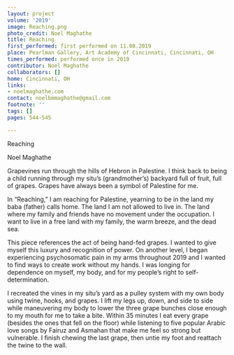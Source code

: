 ```yaml
---
layout: project
volume: '2019'
image: Reaching.png
photo_credit: Noel Maghathe
title: Reaching
first_performed: first performed on 11.08.2019
place: Pearlman Gallery, Art Academy of Cincinnati, Cincinnati, OH
times_performed: performed once in 2019
contributor: Noel Maghathe
collaborators: []
home: Cincinnati, OH
links:
- noelmaghathe.com
contact: noelbmmaghathe@gmail.com
footnote: ''
tags: []
pages: 544-545

---
```


Reaching

Noel Maghathe

Grapevines run through the hills of Hebron in Palestine. I think back to being a child running through my situ’s (grandmother’s) backyard full of fruit, full of grapes. Grapes have always been a symbol of Palestine for me.

In “Reaching,” I am reaching for Palestine, yearning to be in the land my baba (father) calls home. The land I am not allowed to live in. The land where my family and friends have no movement under the occupation. I want to live in a free land with my family, the warm breeze, and the dead sea.

This piece references the act of being hand-fed grapes. I wanted to give myself this luxury and recognition of power. On another level, I began experiencing psychosomatic pain in my arms throughout 2019 and I wanted to find ways to create work without my hands. I was longing for dependence on myself, my body, and for my people’s right to self-determination.

I recreated the vines in my situ’s yard as a pulley system with my own body using twine, hooks, and grapes. I lift my legs up, down, and side to side while maneuvering my body to lower the three grape bunches close enough to my mouth for me to take a bite. Within 35 minutes I eat every grape (besides the ones that fell on the floor) while listening to five popular Arabic love songs by Fairuz and Asmahan that make me feel so strong but vulnerable. I finish chewing the last grape, then untie my foot and reattach the twine to the wall.
